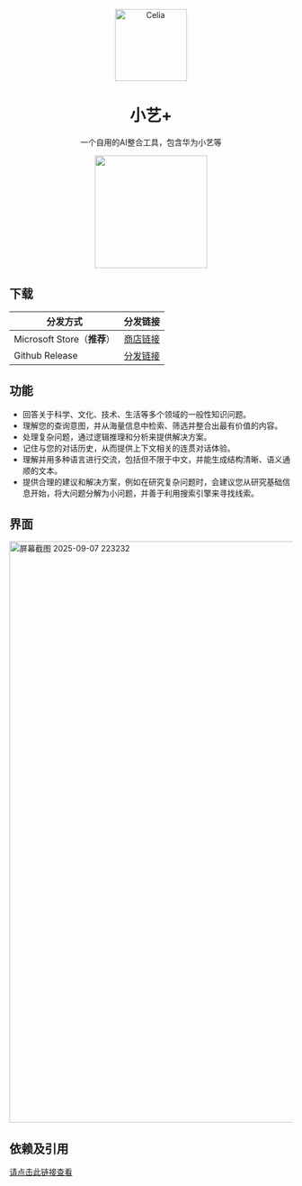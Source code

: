 <p align="center">
  <img width="128" alt="Celia" src="https://github.com/user-attachments/assets/debfaca5-e367-476d-a0bb-c1d691110348" />
</p>
<h1 align="center">
  小艺+
</h1>
<p align="center">
  一个自用的AI整合工具，包含华为小艺等
</p>
<p align="center">
  <a href="https://apps.microsoft.com/detail/9nmm6q4r1411?referrer=appbadge&mode=direct">
	<img src="https://get.microsoft.com/images/en-us%20dark.svg" width="200"/>
  </a>
</p>

## 下载
|分发方式|分发链接|
|-------|-------|
| Microsoft Store（**推荐**） | [商店链接](https://apps.microsoft.com/detail/9nmm6q4r1411)
| Github Release | [分发链接](https://github.com/LanZhan-Harmony/CeliaPlus/releases)

## 功能
- 回答关于科学、文化、技术、生活等多个领域的一般性知识问题。
- 理解您的查询意图，并从海量信息中检索、筛选并整合出最有价值的内容。
- 处理复杂问题，通过逻辑推理和分析来提供解决方案。
- 记住与您的对话历史，从而提供上下文相关的连贯对话体验。
- 理解并用多种语言进行交流，包括但不限于中文，并能生成结构清晰、语义通顺的文本。
- 提供合理的建议和解决方案，例如在研究复杂问题时，会建议您从研究基础信息开始，将大问题分解为小问题，并善于利用搜索引擎来寻找线索。

## 界面
<img width="1920" height="1032" alt="屏幕截图 2025-09-07 223232" src="https://github.com/user-attachments/assets/bc734bd1-f805-4821-8476-c4b9d3dd53f9" />

## 依赖及引用
[请点击此链接查看](https://github.com/LanZhan-Harmony/CeliaPlus/network/dependencies)
